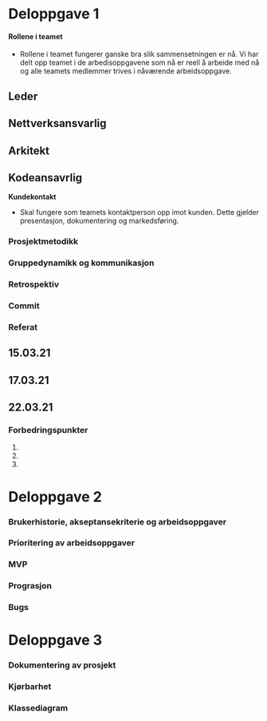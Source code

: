 # Deloppgave 1

#### Rollene i teamet
- Rollene i teamet fungerer ganske bra slik sammensetningen er nå. Vi har delt opp teamet i de arbedisoppgavene som nå er reell å arbeide med nå og alle teamets medlemmer trives i nåværende arbeidsoppgave.

**Leder**
- 

**Nettverksansvarlig**
-

**Arkitekt**
-

**Kodeansavrlig**
-

**Kundekontakt**
- Skal fungere som teamets kontaktperson opp imot kunden. Dette gjelder presentasjon, dokumentering og markedsføring.

### Prosjektmetodikk


### Gruppedynamikk og kommunikasjon


### Retrospektiv


### Commit


### Referat

**15.03.21**
-

**17.03.21**
- 

**22.03.21**
-

### Forbedringspunkter
1.
2.
3. 


# Deloppgave 2

### Brukerhistorie, akseptansekriterie og arbeidsoppgaver


### Prioritering av arbeidsoppgaver


### MVP


### Prograsjon


### Bugs



# Deloppgave 3

### Dokumentering av prosjekt


### Kjørbarhet


### Klassediagram


### 
